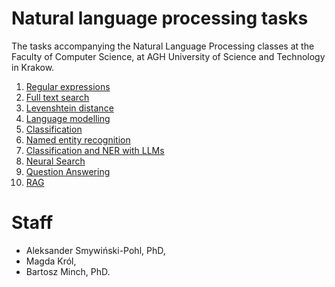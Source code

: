 # Natural language processing tasks

The tasks accompanying the Natural Language Processing classes at the Faculty of Computer Science, at AGH University of Science and Technology in Krakow.

1. [Regular expressions](1-regexp.md)
2. [Full text search](2-fts.md)
3. [Levenshtein distance](3-levenshtein.md)
4. [Language modelling](4-lm.md)
5. [Classification](5-classification.md)
6. [Named entity recognition](6-ner.md)
7. [Classification and NER with LLMs](7-classification-ner-llm.md)
8. [Neural Search](8-neural.md)
9. [Question Answering](9-qa.md)
10. [RAG](10-rag.md)

# Staff

* Aleksander Smywiński-Pohl, PhD,
* Magda Król,
* Bartosz Minch, PhD.
